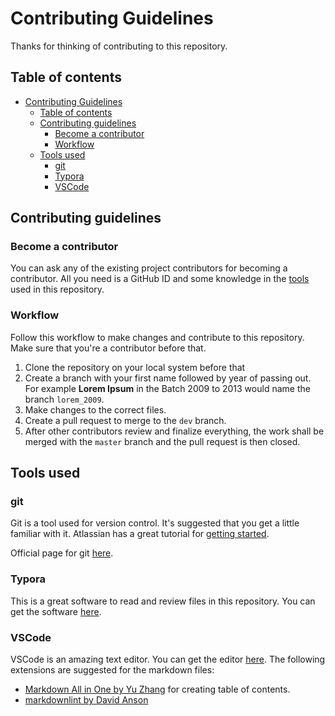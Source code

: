 # Contributing Guidelines

Thanks for thinking of contributing to this repository.

## Table of contents

- [Contributing Guidelines](#contributing-guidelines)
  - [Table of contents](#table-of-contents)
  - [Contributing guidelines](#contributing-guidelines-1)
    - [Become a contributor](#become-a-contributor)
    - [Workflow](#workflow)
  - [Tools used](#tools-used)
    - [git](#git)
    - [Typora](#typora)
    - [VSCode](#vscode)

## Contributing guidelines

### Become a contributor

You can ask any of the existing project contributors for becoming a contributor. All you need is a GitHub ID and some knowledge in the [tools](#tools-used) used in this repository.

### Workflow

Follow this workflow to make changes and contribute to this repository. Make sure that you're a contributor before that.

1. Clone the repository on your local system before that
2. Create a branch with your first name followed by year of passing out. For example **Lorem Ipsum** in the Batch 2009 to 2013 would name the branch `lorem_2009`.
3. Make changes to the correct files.
4. Create a pull request to merge to the `dev` branch.
5. After other contributors review and finalize everything, the work shall be merged with the `master` branch and the pull request is then closed.

## Tools used

### git

Git is a tool used for version control. It's suggested that you get a little familiar with it. Atlassian has a great tutorial for [getting started](https://www.atlassian.com/git/tutorials).

Official page for git [here](https://git-scm.com/).

### Typora

This is a great software to read and review files in this repository. You can get the software [here](https://typora.io/).

### VSCode

VSCode is an amazing text editor. You can get the editor [here](https://code.visualstudio.com/). The following extensions are suggested for the markdown files:

- [Markdown All in One by Yu Zhang](https://marketplace.visualstudio.com/items?itemName=yzhang.markdown-all-in-one) for creating table of contents.
- [markdownlint by David Anson](https://marketplace.visualstudio.com/items?itemName=DavidAnson.vscode-markdownlint)
